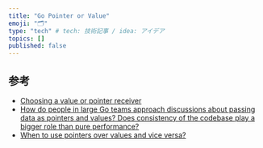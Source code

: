 ```yaml
---
title: "Go Pointer or Value"
emoji: "🗂"
type: "tech" # tech: 技術記事 / idea: アイデア
topics: []
published: false
---
```


## 参考
- [Choosing a value or pointer receiver
](https://go.dev/tour/methods/8)
- [How do people in large Go teams approach discussions about passing data as pointers and values? Does consistency of the codebase play a bigger role than pure performance?](https://www.reddit.com/r/golang/comments/rhwy3c/how_do_people_in_large_go_teams_approach/)
- [When to use pointers over values and vice versa?](https://www.reddit.com/r/golang/comments/17zo9ue/when_to_use_pointers_over_values_and_vice_versa/)
